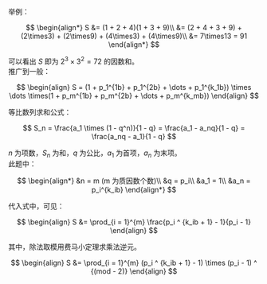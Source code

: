 举例：

$$
\begin{align*}
    S &= (1 + 2 + 4)(1 + 3 + 9)\\
      &= (2 + 4 + 3 + 9) + (2\times3) + (2\times9) + (4\times3) + (4\times9)\\
      &= 7\times13 = 91
\end{align*}
$$

可以看出 $S$ 即为 $2^3\times3^2 = 72$ 的因数和。  
推广到一般：

$$
\begin{align}
    S = (1 + p_1^{1b} + p_1^{2b} + \dots + p_1^{k_1b}) \times \dots \times(1 + p_m^{1b} + p_m^{2b} + \dots + p_m^{k_mb})
\end{align}
$$

等比数列求和公式：

$$
    S_n = \frac{a_1 \times (1 - q^n)}{1 - q} = \frac{a_1 - a_nq}{1 - q} = \frac{a_nq - a_1}{1 - q}
$$

$n$ 为项数，$S_n$ 为和，$q$ 为公比，$a_1$ 为首项，$a_n$ 为末项。  
此题中：

$$
\begin{align*}
    &n = m (m 为质因数个数)\\
    &q = p_i\\
    &a_1 = 1\\
    &a_n = p_i^{k_ib}
\end{align*}
$$

代入式中，可见：

$$
\begin{align}
    S &= \prod_{i = 1}^{m} \frac{p_i ^ {k_ib + 1} - 1}{p_i - 1}
\end{align}
$$

其中，除法取模用费马小定理求乘法逆元。

$$
\begin{align}
    S &= \prod_{i = 1}^{m} (p_i ^ {k_ib + 1} - 1) \times (p_i - 1) ^ {(mod - 2)}
\end{align}
$$